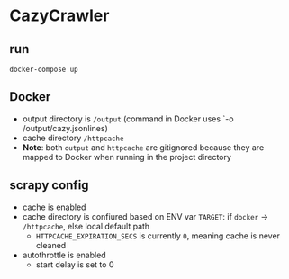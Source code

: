 # CazyCrawler

## run

`docker-compose up`

## Docker

- output directory is `/output` (command in Docker uses `-o /output/cazy.jsonlines)
- cache directory `/httpcache`
- **Note**: both `output` and `httpcache` are gitignored because they are mapped to Docker when running in the project
  directory

## scrapy config

- cache is enabled
- cache directory is confiured based on ENV var `TARGET`: if `docker` -> `/httpcache`, else local default path
    - `HTTPCACHE_EXPIRATION_SECS` is currently `0`, meaning cache is never cleaned
- autothrottle is enabled
    - start delay is set to 0
